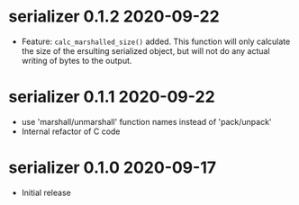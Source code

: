 # serializer 0.1.2   2020-09-22

* Feature: `calc_marshalled_size()` added. This function will only calculate
  the size of the ersulting serialized object, but will not do any actual
  writing of bytes to the output.

# serializer 0.1.1   2020-09-22

* use 'marshall/unmarshall' function names instead of 'pack/unpack'
* Internal refactor of C code

# serializer 0.1.0   2020-09-17

* Initial release
